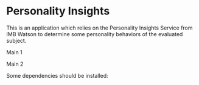 # Personality Insights

This is an application which relies on the Personality Insights Service from IMB Watson to
determine some personality behaviors of the evaluated subject.

Main 1

Main 2

Some dependencies should be installed:
